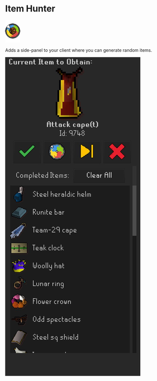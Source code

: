 # Item Hunter

<img src = "icon.png">
<p>Adds a side-panel to your client where you can generate random items.</p>
<img src = "panel-showcase.jpg">